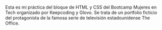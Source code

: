 Esta es mi práctica del bloque de HTML y CSS del Bootcamp Mujeres en Tech 
organizado por Keepcoding y Glovo. Se trata de un portfolio ficticio del protagonista
de la famosa serie de televisión estadounidense The Office. 
